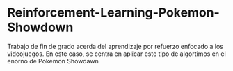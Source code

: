 # Reinforcement-Learning-Pokemon-Showdown
Trabajo de fin de grado acerda del aprendizaje por refuerzo enfocado a los videojuegos. En este caso, se centra en aplicar este tipo de algortimos en el enorno de Pokemon Showdawn

